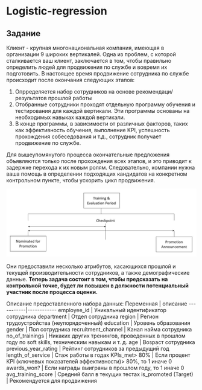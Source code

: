 # Logistic-regression
## Задание
Клиент - крупная многонациональная компания, имеющая в организации 9 широких вертикалей. Одна из проблем, с которой 
сталкивается ваш клиент, заключается в том, чтобы правильно определить людей для продвижения по службе  и вовремя их подготовить.
В настоящее время продвижение сотрудника по службе происходит после окончания следующих этапов:

1. Опрределяется набор сотрудников на основе рекомендаци/результатов прошлой работы
2. Отобранные сотрудники проходят отдельную программу обучения и тестирования для каждой вертикали. Эти программы основаны на необходимых навыках каждой вертикали.
3. В конце программы, в зависимости от различных факторов, таких как эффективность обучения, выполнение KPI, 
успешность прохождения собеседования и т.д., сотрудник получает продвижение по службе.

Для вышеупомянутого процесса окончательные предложения объявляются только после прохождения всех этапов, и это приводит к задержке перехода к их новым ролям. 
Следовательно, компании нужна ваша помощь в определении подходящих кандидатов на конкретном контрольном пункте, чтобы ускорить цикл продвижения.

![Screenshot](image/img1.jpg)

Они предоставили несколько атрибутов, касающихся прошлой и текущей производительности сотрудников, а также демографические данные. 
**Теперь задача состоит в том, чтобы предсказать на контрольной точке, будет ли повышен в должности потенциальный участник после процесса оценки.**

Описание предоставленного набора данных:
Переменная | описание
-----------|------------
employee_id |	Уникальный идентификатор сотрудника
department |	Отдел сотрудника
region |	Регион трудоустройства (неупорядоченный)
education |	Уровень образования
gender |	Пол сотрудника
recruitment_channel |	Канал найма сотрудника
no_of_trainings |	Никаких других тренингов, проведенных в прошлом году по soft skills, техническим навыкам и т. д.
age |	Возраст сотрудника
previous_year_rating |	Рейтинг сотрудников за предыдущий год
length_of_service |	Стаж работы в годах
KPIs_met> 80%	 | Если процент KPI (ключевых показателей эффективности)> 80%, то 1 иначе 0
awards_won? |	Если награды выиграны в прошлом году, то 1 иначе 0
avg_training_score |	Средний балл в текущих тестах
is_promoted	(Target) | Рекомендуется для продвижения

